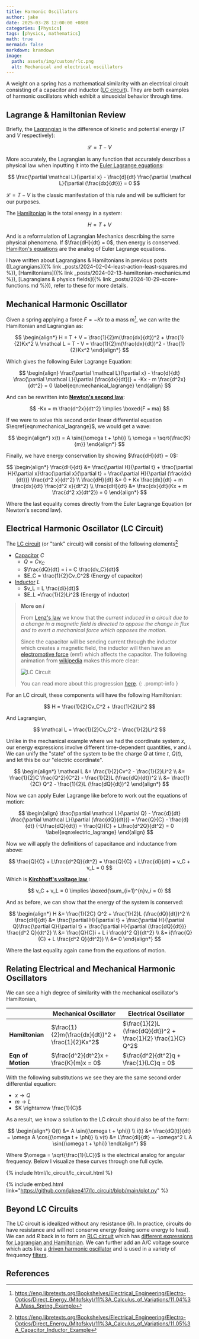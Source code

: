 ```yaml
---
title: Harmonic Oscillators
author: jake
date: 2025-03-28 12:00:00 +0800
categories: [Physics]
tags: [physics, mathematics]
math: true
mermaid: false
markdown: kramdown
image:
  path: assets/img/custom/rlc.png
  alt: Mechanical and electrical oscillators
---
```


A weight on a spring has a mathematical similarity with an electrical circuit consisting of a capacitor and inductor ([LC circuit](https://en.wikipedia.org/wiki/LC_circuit#)). They are both examples of harmonic oscillators which exhibit a sinusoidal behavior through time.

## Lagrange & Hamiltonian Review
Briefly, the [Lagrangian](https://en.wikipedia.org/wiki/Lagrangian_mechanics) is the difference of kinetic and potential energy ($T$ and $V$ respectively):

$$
\mathcal L = T - V
$$

More accurately, the Lagrangian is any function that accurately describes a physical law when inputting it into the [Euler Lagrange equations](https://en.wikipedia.org/wiki/Euler%E2%80%93Lagrange_equation):

$$
\frac{\partial \mathcal L}{\partial x} - \frac{d}{dt} \frac{\partial \mathcal L}{\partial (\frac{dx}{dt})} = 0
$$

$\mathcal L = T - V$ is the classic manifestation of this rule and will be sufficient for our purposes.

The [Hamiltonian](https://en.wikipedia.org/wiki/Hamiltonian_mechanics) is the total energy in a system:

$$
H = T + V
$$

And is a reformulation of Lagrangian Mechanics describing the same physical phenomena. If $\frac{dH}{dt} = 0$, then energy is conserved. [Hamilton's equations](https://en.wikipedia.org/wiki/Hamiltonian_mechanics#From_Euler%E2%80%93Lagrange_equation_to_Hamilton's_equations) are the analog of Euler Lagrange equations.

I have written about Lagrangians & Hamiltonians in previous posts ([Lagrangians]({% link _posts/2024-02-04-least-action-least-squares.md %}), [Hamiltonians]({% link _posts/2024-02-13-hamiltonian-mechanics.md %}), [Lagrangians & physics fields]({% link _posts/2024-10-29-score-functions.md %})), refer to these for more details.

## Mechanical Harmonic Oscillator
Given a spring applying a force $F = -Kx$ to a mass $m$[^tag], we can write the Hamiltonian and Lagrangian as:

$$
\begin{align*}
H = T + V = \frac{1}{2}m(\frac{dx}{dt})^2 + \frac{1}{2}Kx^2 \\
\mathcal L = T - V = \frac{1}{2}m(\frac{dx}{dt})^2 - \frac{1}{2}Kx^2
\end{align*}
$$

Which gives the following Euler Lagrange Equation:

$$
\begin{align}
  \frac{\partial \mathcal L}{\partial x} - \frac{d}{dt} \frac{\partial \mathcal L}{\partial (\frac{dx}{dt})} = -Kx - m \frac{d^2x}{dt^2} = 0
\label{eqn:mechanical_lagrange}
\end{align}
$$

And can be rewritten into **[Newton's second law](https://en.wikipedia.org/wiki/Newton%27s_laws_of_motion#Second_law)**:

$$
-Kx = m \frac{d^2x}{dt^2} \implies \boxed{F = ma}
$$

If we were to solve this second order linear differential equation $\eqref{eqn:mechanical_lagrange}$, we would get a wave:

$$
\begin{align*}
x(t) = A \sin{(\omega t + \phi)} \\ 
\omega = \sqrt{\frac{K}{m}}
\end{align*}
$$

Finally, we have energy conservation by showing $\frac{dH}{dt} = 0$:

$$
\begin{align*}
\frac{dH}{dt} &= \frac{\partial H}{\partial t} + \frac{\partial H}{\partial x}\frac{\partial x}{\partial t} + \frac{\partial H}{\partial (\frac{dx}{dt})} \frac{d^2 x}{dt^2} \\
\frac{dH}{dt} &= 0 + Kx \frac{dx}{dt} + m \frac{dx}{dt} \frac{d^2 x}{dt^2} \\
\frac{dH}{dt} &= \frac{dx}{dt}(Kx  + m \frac{d^2 x}{dt^2}) = 0
\end{align*}
$$

Where the last equality comes directly from the Euler Lagrange Equation (or Newton's second law).

## Electrical Harmonic Oscillator (LC Circuit)
The [LC circuit](https://en.wikipedia.org/wiki/LC_circuit#) (or "tank" circuit) will consist of the following elements[^tag2]
- [Capacitor](https://en.wikipedia.org/wiki/Capacitor) $C$
  - $Q = Cv_C$
  - $\frac{dQ}{dt} = i = C \frac{dv_C}{dt}$
  - $E_C = \frac{1}{2}Cv_C^2$ (Energy of capacitor)
- [Inductor](https://en.wikipedia.org/wiki/Inductor) $L$
  - $v_L = L \frac{di}{dt}$
  - $E_L =\frac{1}{2}Li^2$ (Energy of inductor)

> **More on $i$**
> 
> From [Lenz's law](https://en.wikipedia.org/wiki/Lenz%27s_law) we know that the *current induced in a circuit due to a change in a magnetic field is directed to oppose the change in flux and to exert a mechanical force which opposes the motion*. 
> 
> Since the capacitor will be sending current through the inductor which creates a magnetic field, the inductor will then have an [electromotive force](https://en.wikipedia.org/wiki/Electromotive_force) (emf) which affects the capacitor. The following animation from [wikipedia](https://commons.wikimedia.org/w/index.php?curid=26859039) makes this more clear:
> 
> ![LC Circuit](assets/img/custom/Tuned_circuit_animation_3_300ms.gif)
> 
> You can read more about this progression [here](https://en.wikipedia.org/wiki/LC_circuit#Operation).
{: .prompt-info }

For an LC circuit, these components will have the following Hamiltonian:

$$
H = \frac{1}{2}Cv_C^2 + \frac{1}{2}Li^2
$$

And Lagrangian,

$$
\mathcal L = \frac{1}{2}Cv_C^2 - \frac{1}{2}Li^2
$$

Unlike in the mechanical example where we had the coordinate system $x$, our energy expressions involve different time-dependent quantities, $v$ and $i$. We can unify the "state" of the system to be the charge $Q$ at time $t$, $Q(t)$, and let this be our "electric coordinate".

$$
\begin{align*}
\mathcal L &= \frac{1}{2}Cv^2 - \frac{1}{2}Li^2 \\
&= \frac{1}{2}C \frac{Q^2}{C^2} - \frac{1}{2}L (\frac{dQ}{dt})^2 \\
&= \frac{1}{2C} Q^2 - \frac{1}{2}L (\frac{dQ}{dt})^2
\end{align*}
$$

Now we can apply Euler Lagrange like before to work out the equations of motion:

$$
\begin{align}
\frac{\partial \mathcal L}{\partial Q} - \frac{d}{dt} \frac{\partial \mathcal L}{\partial (\frac{dQ}{dt})} = \frac{Q}{C} - \frac{d}{dt} (-L\frac{dQ}{dt}) = \frac{Q}{C} + L\frac{d^2Q}{dt^2} = 0
\label{eqn:electric_lagrange}
\end{align}
$$

Now we will apply the definitions of capacitance and inductance from above:

$$
\frac{Q}{C} + L\frac{d^2Q}{dt^2} = \frac{Q}{C} + L\frac{di}{dt} = v_C + v_L = 0
$$

Which is [**Kirchhoff's voltage law**](https://en.wikipedia.org/wiki/Kirchhoff%27s_circuit_laws#Kirchhoff's_voltage_law),\:

$$
v_C + v_L = 0 \implies \boxed{\sum_{i=1}^{n}v_i = 0}
$$

And as before, we can show that the energy of the system is conserved:

$$
\begin{align*}
  H &= \frac{1}{2C} Q^2 + \frac{1}{2}L (\frac{dQ}{dt})^2 \\
\frac{dH}{dt} &= \frac{\partial H}{\partial t} + \frac{\partial H}{\partial Q}\frac{\partial Q}{\partial t} + \frac{\partial H}{\partial (\frac{dQ}{dt})} \frac{d^2 Q}{dt^2} \\
&= \frac{Q}{C}i + L i \frac{d^2 Q}{dt^2} \\
&= i(\frac{Q}{C} + L \frac{d^2 Q}{dt^2}) \\
&= 0
\end{align*}
$$

Where the last equality again came from the equations of motion.

## Relating Electrical and Mechanical Harmonic Oscillators

We can see a high degree of similarity with the mechanical oscillator's Hamiltonian,

|  | Mechanical Oscillator | Electrical Oscillator |
| - | - | - |
| **Hamiltonian** | $\frac{1}{2}m(\frac{dx}{dt})^2 + \frac{1}{2}Kx^2$ | $\frac{1}{2}L (\frac{dQ}{dt})^2 + \frac{1}{2} \frac{1}{C} Q^2$ |
|**Eqn of Motion** | $\frac{d^2}{dt^2}x + \frac{K}{m}x = 0$ | $\frac{d^2}{dt^2}q + \frac{1}{LC}q = 0$ |

With the following substitutions we see they are the same second order differential equation:
- $x \rightarrow Q$
- $m \rightarrow L$
- $K \rightarrow \frac{1}{C}$

As a result, we know a solution to the LC circuit should also be of the form:

$$
\begin{align*}
Q(t) &= A \sin{(\omega t + \phi)} \\ 
i(t) &= \frac{dQ(t)}{dt} = \omega A \cos{(\omega t + \phi)} \\
v(t) &= L\frac{di}{dt} = -\omega^2 L A \sin{(\omega t + \phi)}
\end{align*}
$$

Where $\omega = \sqrt{\frac{1}{LC}}$ is the electrical analog for angular frequency. Below I visualize these curves through one full cycle.

{% include html/lc_circuit/lc_circuit.html %}

{% include embed.html link="https://github.com/jakee417/lc_circuit/blob/main/plot.py" %}

## Beyond LC Circuits
The LC circuit is idealized without any resistance ($R$). In practice, circuits do have resistance and will not conserve energy (losing some energy to heat). We can add $R$ back in to form an [RLC circuit](https://en.wikipedia.org/wiki/RLC_circuit) which has [different expressions for Lagrangian and Hamiltonian](https://www.researchgate.net/publication/347363053_The_Lagrangian_and_Hamiltonian_for_RLC_Circuit_Simple_Case). We can further add an A/C voltage source which acts like a [driven harmonic oscillator](https://en.wikipedia.org/wiki/Harmonic_oscillator#Driven_harmonic_oscillators) and is used in a variety of frequency [filters](https://en.wikipedia.org/wiki/RLC_circuit#Filters).


## References
[^tag]: <https://eng.libretexts.org/Bookshelves/Electrical_Engineering/Electro-Optics/Direct_Energy_(Mitofsky)/11%3A_Calculus_of_Variations/11.04%3A_Mass_Spring_Example>

[^tag2]: <https://eng.libretexts.org/Bookshelves/Electrical_Engineering/Electro-Optics/Direct_Energy_(Mitofsky)/11%3A_Calculus_of_Variations/11.05%3A_Capacitor_Inductor_Example>
